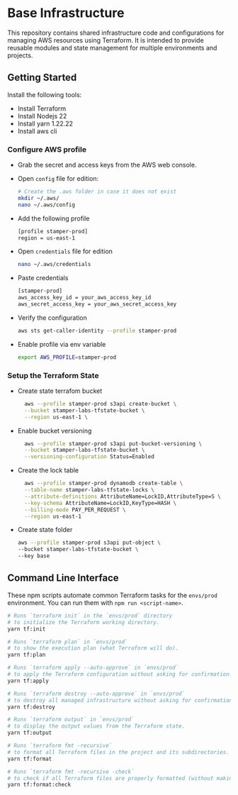 # Base Infrastructure

This repository contains shared infrastructure code and configurations for managing AWS resources using Terraform. It is intended to provide reusable modules and state management for multiple environments and projects.

## Getting Started

Install the following tools:

- Install Terraform
- Install Nodejs 22
- Install yarn 1.22.22
- Install aws cli

### Configure AWS profile

- Grab the secret and access keys from the AWS web console.

- Open `config` file for edition:

  ```bash
  # Create the .aws folder in case it does not exist
  mkdir ~/.aws/
  nano ~/.aws/config
  ```

- Add the following profile

  ```bash
  [profile stamper-prod]
  region = us-east-1
  ```

- Open `credentials` file for edition

  ```bash
  nano ~/.aws/credentials
  ```

- Paste credentials

  ```bash
  [stamper-prod]
  aws_access_key_id = your_aws_access_key_id
  aws_secret_access_key = your_aws_secret_access_key
  ```

- Verify the configuration

  ```bash
  aws sts get-caller-identity --profile stamper-prod
  ```

- Enable profile via env variable

  ```bash
  export AWS_PROFILE=stamper-prod
  ```

### Setup the Terraform State

- Create state terrafom bucket

  ```bash
    aws --profile stamper-prod s3api create-bucket \
    --bucket stamper-labs-tfstate-bucket \
    --region us-east-1 \
  ```

- Enable bucket versioning

  ```bash
    aws --profile stamper-prod s3api put-bucket-versioning \
    --bucket stamper-labs-tfstate-bucket \
    --versioning-configuration Status=Enabled
  ```

- Create the lock table

  ```bash
    aws --profile stamper-prod dynamodb create-table \
    --table-name stamper-labs-tfstate-locks \
    --attribute-definitions AttributeName=LockID,AttributeType=S \
    --key-schema AttributeName=LockID,KeyType=HASH \
    --billing-mode PAY_PER_REQUEST \
    --region us-east-1
  ```

- Create state folder

  ```bash
  aws --profile stamper-prod s3api put-object \
  --bucket stamper-labs-tfstate-bucket \
  --key base
  ```

## Command Line Interface

These npm scripts automate common Terraform tasks for the `envs/prod` environment. You can run them with `npm run <script-name>`.

```bash
# Runs `terraform init` in the `envs/prod` directory
# to initialize the Terraform working directory.
yarn tf:init

# Runs `terraform plan` in `envs/prod`
# to show the execution plan (what Terraform will do).
yarn tf:plan

# Runs `terraform apply --auto-approve` in `envs/prod`
# to apply the Terraform configuration without asking for confirmation.
yarn tf:apply

# Runs `terraform destroy --auto-approve` in `envs/prod`
# to destroy all managed infrastructure without asking for confirmation.
yarn tf:destroy

# Runs `terraform output` in `envs/prod`
# to display the output values from the Terraform state.
yarn tf:output

# Runs `terraform fmt -recursive`
# to format all Terraform files in the project and its subdirectories.
yarn tf:format

# Runs `terraform fmt -recursive -check`
# to check if all Terraform files are properly formatted (without making changes).
yarn tf:format:check
```
